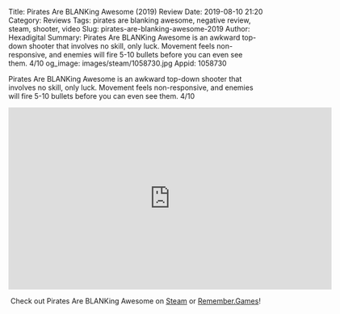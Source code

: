 Title: Pirates Are BLANKing Awesome (2019) Review
Date: 2019-08-10 21:20
Category: Reviews
Tags: pirates are blanking awesome, negative review, steam, shooter, video
Slug: pirates-are-blanking-awesome-2019
Author: Hexadigital
Summary: Pirates Are BLANKing Awesome is an awkward top-down shooter that involves no skill, only luck. Movement feels non-responsive, and enemies will fire 5-10 bullets before you can even see them. 4/10
og_image: images/steam/1058730.jpg
Appid: 1058730

Pirates Are BLANKing Awesome is an awkward top-down shooter that involves no skill, only luck. Movement feels non-responsive, and enemies will fire 5-10 bullets before you can even see them. 4/10

<center><iframe src="https://www.youtube.com/embed/NNvA4iJ41s4?feature=oembed" allow="accelerometer; autoplay; encrypted-media; gyroscope; picture-in-picture" width="640" height="360" frameborder="0"></iframe>

Check out Pirates Are BLANKing Awesome on [Steam](https://store.steampowered.com/app/1058730/?curator_clanid=34633900) or [Remember.Games](https://remember.games/game/2607/)!</center>